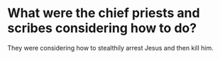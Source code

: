 # What were the chief priests and scribes considering how to do?

They were considering how to stealthily arrest Jesus and then kill him.
